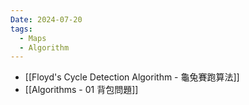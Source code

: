 ```yaml
---
Date: 2024-07-20
tags:
  - Maps
  - Algorithm
---
```

- [[Floyd's Cycle Detection Algorithm - 龜兔賽跑算法]]
- [[Algorithms - 01 背包問題]]